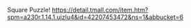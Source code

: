 Square Puzzle!
https://detail.tmall.com/item.htm?spm=a230r.1.14.1.ujzlu4&id=42207453472&ns=1&abbucket=6
